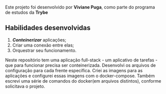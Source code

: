 Este projeto foi desenvolvido por **Viviane Puga**, como parte do programa de estudos da **Trybe**


## Habilidades desenvolvidas

1. **_Conteinerizar_** aplicações;
1. Criar uma conexão entre elas;
1. Orquestrar seu funcionamento.

Neste repositório tem uma aplicação full-stack - um aplicativo de tarefas - que para funcionar precisa ser conteinerizada. Desenvolvi os arquivos de configuração para cada frente específica.
Criei as imagens para as aplicações e configurei essas imagens com o docker-compose.
Também escrevi uma série de comandos do docker(em arquivos distintos), conforme solicitava o projeto.
